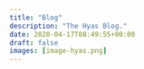 ```yaml
---
title: "Blog"
description: "The Hyas Blog."
date: 2020-04-17T08:49:55+00:00
draft: false
images: [image-hyas.png]
---
```

